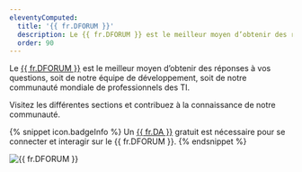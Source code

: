 ```yaml
---
eleventyComputed:
  title: '{{ fr.DFORUM }}'
  description: Le {{ fr.DFORUM }} est le meilleur moyen d’obtenir des réponses à vos questions, soit de notre équipe de développement, soit de notre communauté mondiale de professionnels des TI.
  order: 90  
---
```

Le [{{ fr.DFORUM }}](https://forum.devolutions.net/) est le meilleur moyen d’obtenir des réponses à vos questions, soit de notre équipe de développement, soit de notre communauté mondiale de professionnels des TI. 

Visitez les différentes sections et contribuez à la connaissance de notre communauté. 

{% snippet icon.badgeInfo %} 
Un [{{ fr.DA }}](/fr/cloud/devolutions-account/) gratuit est nécessaire pour se connecter et interagir sur le {{ fr.DFORUM }}.
{% endsnippet %}
 
![{{ fr.DFORUM }}](https://webdevolutions.azureedge.net/docs/fr/cloud/Cloud2001.png) 
